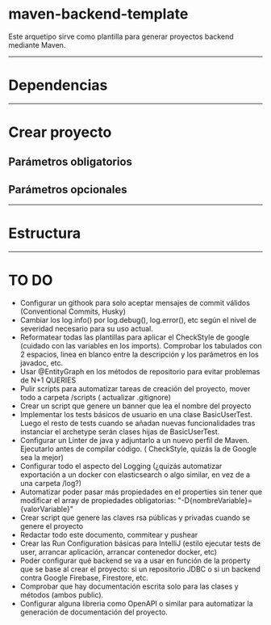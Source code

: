# maven-backend-template

Este arquetipo sirve como plantilla para generar proyectos backend mediante Maven.

---

# Dependencias

---

# Crear proyecto

## Parámetros obligatorios

## Parámetros opcionales

---

# Estructura

---

# TO DO

<!--
Checklists
- [ ] Pending
- [x] Done
-->

- Configurar un githook para solo aceptar mensajes de commit válidos (Conventional Commits, Husky)
- Cambiar los log.info() por log.debug(), log.error(), etc según el nivel de severidad necesario
  para su uso actual.
- Reformatear todas las plantillas para aplicar el CheckStyle de google (cuidado con las variables
  en los imports). Comprobar los tabulados con 2 espacios, linea en blanco entre la descripción y
  los parámetros en los javadoc, etc.
- Usar @EntityGraph en los métodos de repositorio para evitar problemas de N+1 QUERIES
- Pulir scripts para automatizar tareas de creación del proyecto, mover todo a carpeta /scripts (
  actualizar .gitignore)
- Crear un script que genere un banner que lea el nombre del proyecto
- Implementar los tests básicos de usuario en una clase BasicUserTest. Luego el resto de tests
  cuando se añadan nuevas
  funcionalidades tras instanciar el archetype serán clases hijas de BasicUserTest.
- Configurar un Linter de java y adjuntarlo a un nuevo perfil de Maven. Ejecutarlo antes de compilar
  código. (
  CheckStyle, quizás la de Google sea la mejor)
- Configurar todo el aspecto del Logging (¿quizás automatizar exportación a un docker con
  elasticsearch o algo similar,
  en vez de a una carpeta /log?)
- Automatizar poder pasar más propiedades en el properties sin tener que modificar el array de
  propiedades
  obligatorias: "-D{nombreVariable}={valorVariable}"
- Crear script que genere las claves rsa públicas y privadas cuando se genere el proyecto
- Redactar todo este documento, commitear y pushear
- Crear las Run Configuration básicas para IntelliJ (estilo ejecutar tests de user, arrancar
  aplicación, arrancar
  contenedor docker, etc)
- Poder configurar qué backend se va a usar en función de la property que se base al crear el
  proyecto: si un
  repositorio JDBC o si un backend contra Google Firebase, Firestore, etc.
- Comprobar que hay documentación escrita solo para las clases y métodos (ambos public).
- Configurar alguna libreria como OpenAPI o similar para automatizar la generación de documentación
  del proyecto.